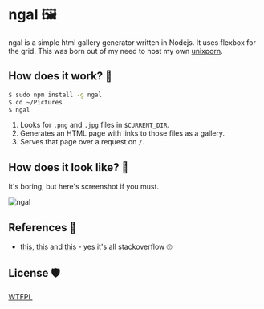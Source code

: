 # ngal 🖼️

ngal is a simple html gallery generator written in Nodejs. It uses flexbox for the grid. This was born out of my need to host my own [unixporn](https://www.reddit.com/r/unixporn/).

## How does it work? 🔧

```bash
$ sudo npm install -g ngal
$ cd ~/Pictures
$ ngal
```

1. Looks for `.png` and `.jpg` files in `$CURRENT_DIR`.
2. Generates an HTML page with links to those files as a gallery.
3. Serves that page over a request on `/`.

## How does it look like? 👀

It's boring, but here's screenshot if you must.

![ngal](https://www.aktsbot.in/pub/scrots/20190110_0057.png)

## References 📖

- [this](https://stackoverflow.com/questions/25460574/find-files-by-extension-html-under-a-folder-in-nodejs), [this](https://stackoverflow.com/questions/16333790/node-js-quick-file-server-static-files-over-http) and [this](https://nodejs.org/api/net.html) - yes it's all stackoverflow 🙄

## License 🛡️

[WTFPL](http://www.wtfpl.net/)

